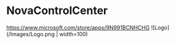 # NovaControlCenter
https://www.microsoft.com/store/apps/9N991BCNHCHG
 ![Logo](/Images/Logo.png | width=100)
